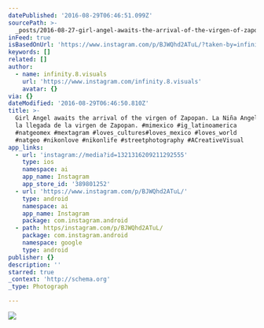 ```yaml
---
datePublished: '2016-08-29T06:46:51.099Z'
sourcePath: >-
  _posts/2016-08-27-girl-angel-awaits-the-arrival-of-the-virgen-of-zapopan-la-n.md
inFeed: true
isBasedOnUrl: 'https://www.instagram.com/p/BJWQhd2ATuL/?taken-by=infinity.8.visuals'
keywords: []
related: []
author:
  - name: infinity.8.visuals
    url: 'https://www.instagram.com/infinity.8.visuals'
    avatar: {}
via: {}
dateModified: '2016-08-29T06:46:50.810Z'
title: >-
  Girl Angel awaits the arrival of the virgen of Zapopan. La Niña Angel espera
  la llegada de la virgen de Zapopan. ‪#‎mimexico‬ ‪#‎ig_latinoamerica‬
  ‪#‎natgeomex‬ ‪#‎mextagram‬ ‪#‎loves_cultures‬‪#‎loves_mexico‬ ‪#‎loves_world‬
  ‪#‎natgeo‬ ‪#‎nikonlove‬ ‪#‎nikonlife‬ #streetphotography #ACreativeVisual
app_links:
  - url: 'instagram://media?id=1321316209211292555'
    type: ios
    namespace: ai
    app_name: Instagram
    app_store_id: '389801252'
  - url: 'https://www.instagram.com/p/BJWQhd2ATuL/'
    type: android
    namespace: ai
    app_name: Instagram
    package: com.instagram.android
  - path: https/instagram.com/p/BJWQhd2ATuL/
    package: com.instagram.android
    namespace: google
    type: android
publisher: {}
description: ''
starred: true
_context: 'http://schema.org'
_type: Photograph

---
```

![](https://imgflo.herokuapp.com/graph/vahj1ThiexotieMo/9acc709466ed3dd215b3fcac632dd66a/noop.jpg?input=https%3A%2F%2Fscontent.cdninstagram.com%2Ft51.2885-15%2Fs640x640%2Fsh0.08%2Fe35%2F14099511_167458500350928_221483210_n.jpg%3Fig_cache_key%3DMTMyMTMxNjIwOTIxMTI5MjU1NQ%253D%253D.2)
